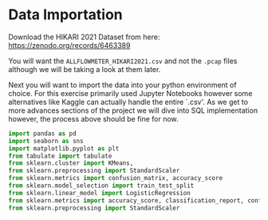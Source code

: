
# Data Importation

Download the HIKARI 2021 Dataset from here: https://zenodo.org/records/6463389

You will want the `ALLFLOWMETER_HIKARI2021.csv` and not the `.pcap` files although we will be taking a look at them later.

Next you will want to import the data into your python environment of choice. For this exercise primarily used Jupyter Notebooks however some alternatives like Kaggle can actually handle the entire `.csv'.
As we get to more advances sections of the project we will dive into SQL implementation however, the process above should be fine for now.

```python
import pandas as pd
import seaborn as sns
import matplotlib.pyplot as plt
from tabulate import tabulate
from sklearn.cluster import KMeans,
from sklearn.preprocessing import StandardScaler
from sklearn.metrics import confusion_matrix, accuracy_score
from sklearn.model_selection import train_test_split
from sklearn.linear_model import LogisticRegression
from sklearn.metrics import accuracy_score, classification_report, confusion_matrix
from sklearn.preprocessing import StandardScaler
```

